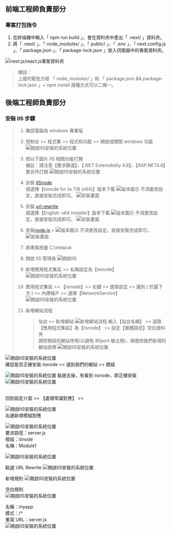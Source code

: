 ## 前端工程師負責部分

### 專案打包指令

1. 在終端機中輸入「 npm run build 」，會在資料夾中產出「 .next/ 」資料夾。
2. 將「 .next/ 」、「 node_modules/ 」、「 public/ 」、「 .env 」、「 next.config.js 」、「 package.json 」、「 package-lock.json 」放入伺服器中的專案資料夾。

![next.js/react.js專案資料夾](/README_image/F2E-project.JPG)

> 備註：
> <br />
> 上圖的藍色方框 「 node_modules/ 」和 「 package.json && package-lock.json 」+ npm install 兩種方式可以二擇一。

## 後端工程師負責部分

### 安裝 IIS 步驟

> 1.  確認電腦為 windows 專業版

> 2.  控制台 >> 程式集 >> 程式和功能 >> 開啟或關閉 windows 功能
>     ![開啟IIS安裝的系統位置](/README_image/install-IIS-01.JPG)

> 3.  把以下圖片 IIS 相關功能打開<br/>
>     備註：請注意【要求篩選】、【.NET Extensibility 4.8】、【ASP.NET4.8】要另外打開
>     ![開啟IIS安裝的系統位置](/README_image/install-IIS-02.JPG)

> 4. 安裝 [IISnode](https://github.com/Azure/iisnode/wiki/iisnode-releases) <br/>
>    請選擇【iisnode for iis 7/8 (x64)】版本下載
>    ![版本圖示](/README_image/install-IIS-03.JPG)
>    不須更改設定，直接安裝完成即可。
>    ![安裝畫面](/README_image/install-IIS-04.JPG)

> 5.  安裝 [url-rewrite](https://www.iis.net/downloads/microsoft/url-rewrite) <br/>
>     請選擇【English: x64 installer】版本下載
>     ![版本圖示](/README_image/install-IIS-05.JPG)
>     不須更改設定，直接安裝完成即可。
>     ![安裝畫面](/README_image/install-IIS-06.JPG)

> 6.  安裝[node.js](https://nodejs.org/en) > ![版本圖示](./README_image/install-IIS-07.JPG)
>     不須更改設定，直接安裝完成即可。
>     ![安裝畫面](./README_image/install-IIS-08.JPG)

> 7. 將專案放置 C:\inetpub

> 8. 開啟 IIS 管理員
>    ![開啟IIS](./README_image/install-IIS-10.JPG)

> 9. 新增應用程式集區 >> 名稱設定為【iisnode】
>    ![開啟IIS安裝的系統位置](./README_image/install-IIS-11.JPG)

> 10. 應用程式集區 >> 【iisnode】>> 右鍵 >> 進階設定 >> 識別 ( 於最下方 ) >> 內建帳戶 >> 選擇【NetworkService】
>     ![開啟IIS安裝的系統位置](./README_image/install-IIS-13.JPG)

> 11. 新增網站流程
>     > 站台 >> 新增網站
>     > ![新增網站流程](./README_image/install-IIS-15.JPG)
>     > 輸入【站台名稱】 >> 選取【應用程式集區】為【iisnode】 >> 設定【實體路徑】空白資料夾<br/>
>     > 請把預設的網站停用(以避免 80port 被占用)，順便把我們新增的網站啟用
>     > ![開啟IIS安裝的系統位置](./README_image/install-IIS-16.JPG)

![開啟IIS安裝的系統位置](./README_image/install-IIS-17.JPG)
<br>
確認是否正確安裝 iisnode >> 選到我們的網站 >> 模組
<br>

![開啟IIS安裝的系統位置](./README_image/install-IIS-18.JPG)
點進去後，有看到 iisnode，即正確安裝
![開啟IIS安裝的系統位置](./README_image/install-IIS-19.JPG)

<br>
回到設定介面 >> 【處理常識對應】 >> 
<br>

![開啟IIS安裝的系統位置](./README_image/install-IIS-20.JPG)
<br>
右邊新增模組對應
<br>

![開啟IIS安裝的系統位置](./README_image/install-IIS-21.JPG)
<br>
要求路徑：server.js<br>
模組：iiinode<br>
名稱：Module1<br>

![開啟IIS安裝的系統位置](./README_image/install-IIS-22.JPG)
<br>

點選 URL Rewrite
![開啟IIS安裝的系統位置](./README_image/install-IIS-23.JPG)
<br>

新增規則
![開啟IIS安裝的系統位置](./README_image/install-IIS-24.JPG)
<br>

空白規則<br>
![開啟IIS安裝的系統位置](./README_image/install-IIS-25.JPG)
<br>

名稱：myapp<br>
模式：/\*<br>
重寫 URL：server.js<br>
![開啟IIS安裝的系統位置](./README_image/install-IIS-26.JPG)
<br>
